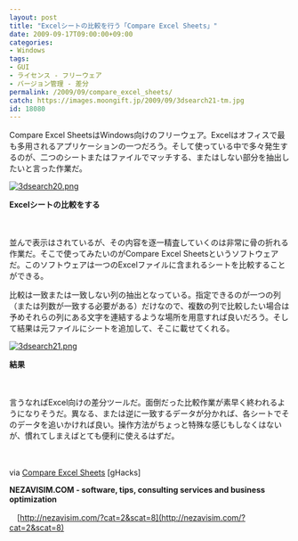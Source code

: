 ```yaml
---
layout: post
title: "Excelシートの比較を行う「Compare Excel Sheets」"
date: 2009-09-17T09:00:00+09:00
categories:
- Windows
tags: 
- GUI
- ライセンス - フリーウェア
- バージョン管理 - 差分
permalink: /2009/09/compare_excel_sheets/
catch: https://images.moongift.jp/2009/09/3dsearch21-tm.jpg
id: 18080
---
```

Compare Excel SheetsはWindows向けのフリーウェア。Excelはオフィスで最も多用されるアプリケーションの一つだろう。そして使っている中で多々発生するのが、二つのシートまたはファイルでマッチする、またはしない部分を抽出したいと言った作業だ。

  

[![3dsearch20.png](https://images.moongift.jp/2009/09/3dsearch20-tm.jpg)](https://images.moongift.jp/2009/09/3dsearch20.png)  
  
**Excelシートの比較をする**

  

　  
  
並んで表示はされているが、その内容を逐一精査していくのは非常に骨の折れる作業だ。そこで使ってみたいのがCompare Excel Sheetsというソフトウェアだ。このソフトウェアは一つのExcelファイルに含まれるシートを比較することができる。

  
  
<!--more-->

比較は一致または一致しない列の抽出となっている。指定できるのが一つの列（または列数が一致する必要がある）だけなので、複数の列で比較したい場合は予めそれらの列にある文字を連結するような場所を用意すれば良いだろう。そして結果は元ファイルにシートを追加して、そこに載せてくれる。

  

[![3dsearch21.png](https://images.moongift.jp/2009/09/3dsearch21-tm.jpg)](https://images.moongift.jp/2009/09/3dsearch211.png)  
  
**結果**

  

　

  

言うなればExcel向けの差分ツールだ。面倒だった比較作業が素早く終われるようになりそうだ。異なる、または逆に一致するデータが分かれば、各シートでそのデータを追いかければ良い。操作方法がちょっと特殊な感じもしなくはないが、慣れてしまえばとても便利に使えるはずだ。

  

　

  

via [Compare Excel Sheets](http://www.ghacks.net/2009/09/15/compare-excel-sheets/) [gHacks]

  

**NEZAVISIM.COM - software, tips, consulting services and business optimization**  
  
　[http://nezavisim.com/?cat=2&scat=8](http://nezavisim.com/?cat=2&scat=8)

  
